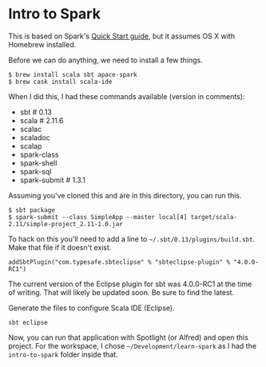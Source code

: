 Intro to Spark
==============

This is based on Spark's [Quick Start guide](https://spark.apache.org/docs/latest/quick-start.html),
but it assumes OS X with Homebrew installed.

Before we can do anything, we need to install a few things.

```
$ brew install scala sbt apace-spark
$ brew cask install scala-ide
```

When I did this, I had these commands available (version in comments):

 - sbt  # 0.13
 - scala  # 2.11.6
 - scalac
 - scaladoc
 - scalap
 - spark-class
 - spark-shell
 - spark-sql
 - spark-submit  # 1.3.1

Assuming you've cloned this and are in this directory, you can run this.

```
$ sbt package
$ spark-submit --class SimpleApp --master local[4] target/scala-2.11/simple-project_2.11-1.0.jar 
```

To hack on this you'll need to add a line to `~/.sbt/0.13/plugins/build.sbt`.
Make that file if it doesn't exist.

```
addSbtPlugin("com.typesafe.sbteclipse" % "sbteclipse-plugin" % "4.0.0-RC1")
```

The current version of the Eclipse plugin for sbt was 4.0.0-RC1 at the time of writing.
That will likely be updated soon.
Be sure to find the latest.

Generate the files to configure Scala IDE (Eclipse).

```
sbt eclipse
```

Now, you can run that application with Spotlight (or Alfred) and open this project.
For the workspace, I chose `~/Development/learn-spark` as I had the `intro-to-spark` folder inside that.

